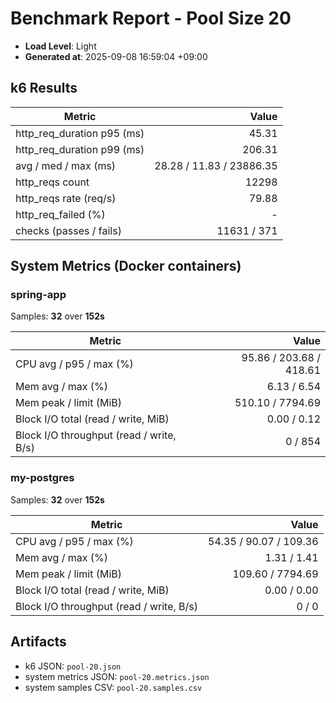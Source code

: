 ﻿# Benchmark Report - Pool Size 20

- **Load Level**: Light
- **Generated at**: 2025-09-08 16:59:04 +09:00

## k6 Results

| Metric | Value |
|---|---:|
| http_req_duration p95 (ms) | 45.31 |
| http_req_duration p99 (ms) | 206.31 |
| avg / med / max (ms) | 28.28 / 11.83 / 23886.35 |
| http_reqs count | 12298 |
| http_reqs rate (req/s) | 79.88 |
| http_req_failed (%) | - |
| checks (passes / fails) | 11631 / 371 |

## System Metrics (Docker containers)

### spring-app

Samples: **32** over **152s**

| Metric | Value |
|---|---:|
| CPU avg / p95 / max (%) | 95.86 / 203.68 / 418.61 |
| Mem avg / max (%) | 6.13 / 6.54 |
| Mem peak / limit (MiB) | 510.10 / 7794.69 |
| Block I/O total (read / write, MiB) | 0.00 / 0.12 |
| Block I/O throughput (read / write, B/s) | 0 / 854 |

### my-postgres

Samples: **32** over **152s**

| Metric | Value |
|---|---:|
| CPU avg / p95 / max (%) | 54.35 / 90.07 / 109.36 |
| Mem avg / max (%) | 1.31 / 1.41 |
| Mem peak / limit (MiB) | 109.60 / 7794.69 |
| Block I/O total (read / write, MiB) | 0.00 / 0.00 |
| Block I/O throughput (read / write, B/s) | 0 / 0 |

## Artifacts

- k6 JSON: `pool-20.json`
- system metrics JSON: `pool-20.metrics.json`
- system samples CSV: `pool-20.samples.csv`
